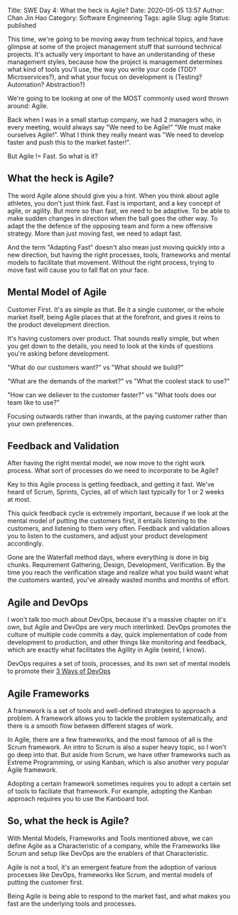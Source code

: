 Title: SWE Day 4: What the heck is Agile?
Date: 2020-05-05 13:57
Author: Chan Jin Hao
Category: Software Engineering
Tags: agile
Slug: agile
Status: published

This time, we're going to be moving away from technical topics, and have glimpse at some of the project management stuff that surround technical projects. It's actually very important to have an understanding of these management styles, because how the project is management determines what kind of tools you'll use, the way you write your code (TDD? Microservices?), and what your focus on development is (Testing? Automation? Abstraction?)

We're going to be looking at one of the MOST commonly used word thrown around: Agile.

Back when I was in a small startup company, we had 2 managers who, in every meeting, would always say "We need to be Agile!" "We must make ourselves Agile!". What I think they really meant was "We need to develop faster and push this to the market faster!".

But Agile != Fast. So what is it?

## What the heck is Agile?

The word Agile alone should give you a hint. When you think about agile athletes, you don't just think fast. Fast is important, and a key concept of agile, or agility. But more so than fast, we need to be adaptive. To be able to make sudden changes in direction when the ball goes the other way. To adapt the the defence of the opposing team and form a new offensive strategy. More than just moving fast, we need to adapt fast.

And the term "Adapting Fast" doesn't also mean just moving quickly into a new direction, but having the right processes, tools, frameworks and mental models to facilitate that movement. Without the right process, trying to move fast will cause you to fall flat on your face.

## Mental Model of Agile

Customer First. It's as simple as that. Be it a single customer, or the whole market itself, being Agile places that at the forefront, and gives it reins to the product development direction.

It's having customers over product. That sounds really simple, but when you get down to the details, you need to look at the kinds of questions you're asking before development.

"What do our customers want?" vs "What should we build?"

"What are the demands of the market?" vs "What the coolest stack to use?"

"How can we deliever to the customer faster?" vs "What tools does our team like to use?"

Focusing outwards rather than inwards, at the paying customer rather than your own preferences.

## Feedback and Validation

After having the right mental model, we now move to the right work process. What sort of processes do we need to incorporate to be Agile?

Key to this Agile process is getting feedback, and getting it fast. We've heard of Scrum, Sprints, Cycles, all of which last typically for 1 or 2 weeks at most.

This quick feedback cycle is extremely important, because if we look at the mental model of putting the customers first, it entails listening to the customers, and listening to them very often. Feedback and validation allows you to listen to the customers, and adjust your product development accordingly.

Gone are the Waterfall method days, where everything is done in big chunks. Requirement Gathering, Design, Development, Verification. By the time you reach the verification stage and realize what you build wasnt what the customers wanted, you've already wasted months and months of effort.


## Agile and DevOps

I won't talk too much about DevOps, because it's a massive chapter on it's own, but Agile and DevOps are very much interlinked. DevOps promotes the culture of multiple code commits a day, quick implementation of code from development to production, and other things like monitoring and feedback, which are exactly what facilitates the Agility in Agile (weird, I know).

DevOps requires a set of tools, processes, and its own set of mental models to promote their [3 Ways of DevOps](https://medium.com/@brunodelb/the-three-ways-of-devops-222270513bc1)

## Agile Frameworks

A framework is a set of tools and well-defined strategies to approach a problem. A framework allows you to tackle the problem systematically, and there is a smooth flow between different stages of work.

In Agile, there are a few frameworks, and the most famous of all is the Scrum framework. An intro to Scrum is also a super heavy topic, so I won't go deep into that. But aside from Scrum, we have other frameworks such as Extreme Programming, or using Kanban, which is also another very popular Agile framework.

Adopting a certain framework sometimes requires you to adopt a certain set of tools to faciliate that framework. For example, adopting the Kanban approach requires you to use the Kanboard tool.

## So, what the heck is Agile?

With Mental Models, Frameworks and Tools mentioned above, we can define Agile as a Characteristic of a company, while the Frameworks like Scrum and setup like DevOps are the enablers of that Characteristic.

Agile is not a tool, it's an emergent feature from the adoption of various processes like DevOps, frameworks like Scrum, and mental models of putting the customer first.

Being Agile is being able to respond to the market fast, and what makes you fast are the underlying tools and processes.

